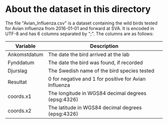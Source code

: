 # About the dataset in this directory

The file "Avian_Influenza.csv" is a dataset containing the wild birds
tested for Avian influenza from 2016-01-01 and forward at SVA. It is
encoded in UTF-8 and has 6 columns separated by ";". The columns are
as follows:

| Variable     | Description                                           |
| ------------ | ----------------------------------------------------- |
| Ankomstdatum | The date the bird arrived at the lab                  |
| Fynddatum    | The date the bird was found, if recorded              |
| Djurslag     | The Swedish name of the bird species tested           |
| Resultat     | 0 for negative and 1 for positive for Avian Influenza |
| coords.x1    | The longitude in WGS84 decimal degrees (epsg:4326)    |
| coords.x2    | The latitude  in WGS84 decimal degrees (epsg:4326)    |
